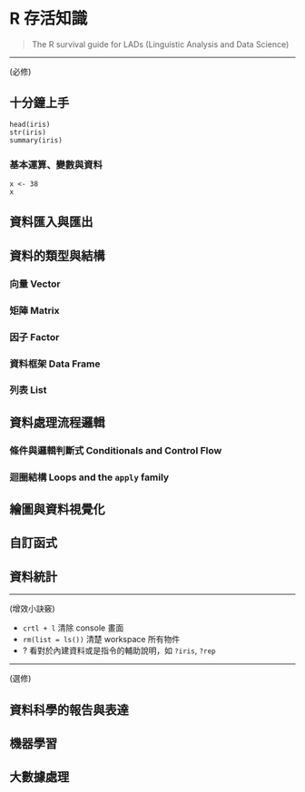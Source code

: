 # R 存活知識

> The R survival guide for LADs (Linguistic Analysis and Data Science) 

---
(必修)
## 十分鐘上手

```{r}
head(iris)
str(iris)
summary(iris)

```

### 基本運算、變數與資料

```{r}
x <- 38
x

```


## 資料匯入與匯出


## 資料的類型與結構 

### 向量 Vector
### 矩陣 Matrix
### 因子 Factor
### 資料框架 Data Frame
### 列表 List 


## 資料處理流程邏輯
### 條件與邏輯判斷式 Conditionals and Control Flow


### 迴圈結構 Loops and the `apply` family

##



## 繪圖與資料視覺化

## 自訂函式










## 資料統計
---
(增效小訣竅)

- `crtl + l` 清除 console 畫面
- `rm(list = ls())` 清楚 workspace 所有物件
- ? 看對於內建資料或是指令的輔助說明，如 `?iris`, `?rep` 


---
(選修)

## 資料科學的報告與表達

## 機器學習

## 大數據處理




